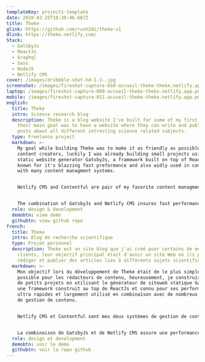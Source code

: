 ```yaml
---
templateKey: projects-template
date: 2020-02-25T18:39:46.687Z
title: Theke
glink: https://github.com/rush2di/theke-v1
dlink: https://theke.netlify.com/
Stack:
  - GatsbyJs
  - ReactJs
  - Graphql
  - Sass
  - NodeJS
  - Netlify CMS
cover: /images/dribbble-shot-hd-1-1-.jpg
screenshot: /images/fireshot-capture-010-accueil-theke-theke.netlify.app.png
laptop: /images/fireshot-capture-009-accueil-theke-theke.netlify.app.png
mobile: /images/fireshot-capture-011-accueil-theke-theke.netlify.app.png
english:
  title: Theke
  intro: Science research blog
  description: Theke is a blog website I've built for some of my first clients,
    their main goal was to have a website where they can write and publish blog
    posts about all different intresting science related subjects.
  type: Freelance project
  markdown: >-
    My goal while building Theke was to make it as friendly as possible for
    content creators, luckily I was already building small projects using the
    static website generator GatsbyJs, a framework built on top of ReactJs and
    known for it's blazzing fast preformance and also widly used in combination
    with many content managment systems.


    Netlify CMS and Contentful are pair of my favorite content managment systems that I've worked with, for this project I chosed Netlify CMS over Contentful because it have an easy to use admin UI while also being simple when it comes to it's configuration.


    The combination of GatsbyJs and Netlify CMS insures fast performance, easier scalability, and an easy to use interface for content creation while also being Seo frindly.
  role: design & development
  demobtn: view demo
  githubtn: view github repo
french:
  title: Theke
  intro: Blog de recherche scientifique
  type: Projet personnel
  description: Theke est un site blog que j'ai créé pour certains de mes premiers
    clients, leur objectif principal était d'avoir un site Web où ils peuvent
    rédiger et publier des articles liés à différents sujets scientifiques.
  markdown: >-
    Mon objectif lors du développement de Theke était de le plus simple que
    possible pour les rédacteurs de contenu, heureusement, je construisais déjà
    de petits projets en utilisant le générateur de siteweb statique GatsbyJs,
    une framework construit au top de ReactJs et connu pour ses performances
    ultra rapides et largement utilisé en combinaison avec de nombreux systèmes
    de gestion de contenu.


    Netlify CMS et Contentful sont mes deux systèmes de gestion de contenu les plus préférés et avec lesquels j'ai travaillé plusieurs fois, pour ce projet, j'ai choisi Netlify CMS plutôt que Contentful car il a une interface d'administration facile à utiliser tout en étant simple en ce qui concerne sa configuration.


    La combinaison de GatsbyJs et de Netlify CMS assure une performances rapides, une capacité d'évolution plus direct et aussi une interface facile à utiliser pour la création de contenu tout en étant un peu plus amical en référencement pour les moteurs de recherche.
  role: design et development
  demobtn: voir le demo
  githubtn: voir la repo github
---
```

